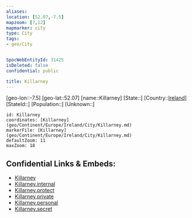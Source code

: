 ```yaml
---
aliases: 
location: [52.07,-7.5]
mapzoom: [7,12] 
mapmarker: city 
type: City
tags:
- geo/City


SpocWebEntityId: 31425
isDeleted: false
confidential: public

title: Killarney
---
```

[geo-lon::-7.5]
[geo-lat::52.07]
[name::Killarney]
[State::]
[Country::[Ireland](geo/Continent/Europe/Ireland.md)]
[StateId::]
[Population::]
[Unknown::]


```leaflet
id: Killarney
coordinates: [Killarney](geo/Continent/Europe/Ireland/City/Killarney.md)
markerFile: [Killarney](geo/Continent/Europe/Ireland/City/Killarney.md)
defaultZoom: 11 
maxZoom: 18
```


## Confidential Links & Embeds: 
- [Killarney](../../../../../../_public/geo/Continent/Europe/Ireland/City/Killarney.md) 
- [Killarney.internal](../../../../../../_internal/geo/Continent/Europe/Ireland/City/Killarney.internal.md) 
- [Killarney.protect](../../../../../../_protect/geo/Continent/Europe/Ireland/City/Killarney.protect.md) 
- [Killarney.private](../../../../../../_private/geo/Continent/Europe/Ireland/City/Killarney.private.md) 
- [Killarney.personal](../../../../../../_personal/geo/Continent/Europe/Ireland/City/Killarney.personal.md) 
- [Killarney.secret](../../../../../../_secret/geo/Continent/Europe/Ireland/City/Killarney.secret.md) 
